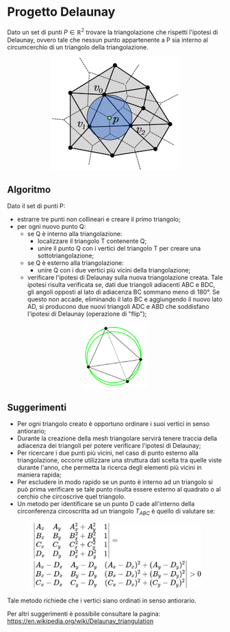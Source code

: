 # Progetto Delaunay

Dato un set di punti $P \in \mathbb{R^2}$ trovare la triangolazione che rispetti l'ipotesi di Delaunay, ovvero tale che nessun punto appartenente a P sia interno al circumcerchio di un triangolo della triangolazione.

<p style="text-align:center;"><img  src="./Images/delaunay.jpg"  width="60%" height="30%"></p>

## Algoritmo

Dato il set di punti P:

* estrarre tre punti non collineari e creare il primo triangolo;
* per ogni nuovo punto Q:
  * se Q è interno alla triangolazione:
    * localizzare il triangolo T contenente Q;
    * unire il punto Q con i vertici del triangolo T per creare una sottotriangolazione;
  * se Q è esterno alla triangolazione:
    * unire Q con i due vertici più vicini della triangolazione;
  * verificare l'ipotesi di Delaunay sulla nuova triangolazione creata. Tale ipotesi risulta verificata se, dati due triangoli adiacenti ABC e BDC, gli angoli opposti al lato di adiacenza BC sommano meno di $180$°. Se questo non accade, eliminando il lato BC e aggiungendo il nuovo lato AD, si producono due nuovi triangoli ADC e ABD che soddisfano l'ipotesi di Delaunay (operazione di "flip");
  
<p style="text-align:center;"><img src="./Images/flip.png"  width="30%" height="30%"></p>

  
## Suggerimenti

* Per ogni triangolo creato è opportuno ordinare i suoi vertici in senso antiorario;
* Durante la creazione della mesh triangolare servirà tenere traccia della adiacenza dei triangoli per potere verificare l'ipotesi di Delaunay;
* Per ricercare i due punti più vicini, nel caso di punto esterno alla triangolazione, occorre utilizzare una struttura dati scelta tra quelle viste durante l'anno, che permetta la ricerca degli elementi più vicini in maniera rapida;
* Per escludere in modo rapido se un punto è interno ad un triangolo si può prima verificare se tale punto risulta essere esterno al quadrato o al cerchio che circoscrive quel triangolo.
* Un metodo per identificare se un punto D cade all'interno della circonferenza circoscritta ad un triangolo $T_{ABC}$ è quello di valutare se: 
<p style="text-align:center;"><img src="./Images/determinant.png"  width="80%" height="30%"></p>
Tale metodo richiede che i vertici siano ordinati in senso antiorario.

Per altri suggerimenti è possibile consultare la pagina: 
https://en.wikipedia.org/wiki/Delaunay_triangulation
